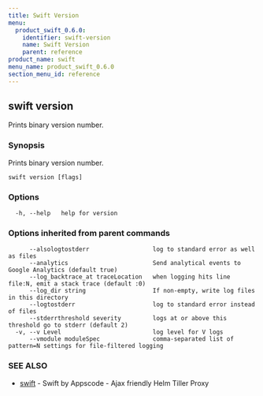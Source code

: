 ```yaml
---
title: Swift Version
menu:
  product_swift_0.6.0:
    identifier: swift-version
    name: Swift Version
    parent: reference
product_name: swift
menu_name: product_swift_0.6.0
section_menu_id: reference
---
```


## swift version

Prints binary version number.

### Synopsis

Prints binary version number.

```
swift version [flags]
```

### Options

```
  -h, --help   help for version
```

### Options inherited from parent commands

```
      --alsologtostderr                  log to standard error as well as files
      --analytics                        Send analytical events to Google Analytics (default true)
      --log_backtrace_at traceLocation   when logging hits line file:N, emit a stack trace (default :0)
      --log_dir string                   If non-empty, write log files in this directory
      --logtostderr                      log to standard error instead of files
      --stderrthreshold severity         logs at or above this threshold go to stderr (default 2)
  -v, --v Level                          log level for V logs
      --vmodule moduleSpec               comma-separated list of pattern=N settings for file-filtered logging
```

### SEE ALSO

* [swift](/products/swift/0.6.0/reference/swift)	 - Swift by Appscode - Ajax friendly Helm Tiller Proxy

